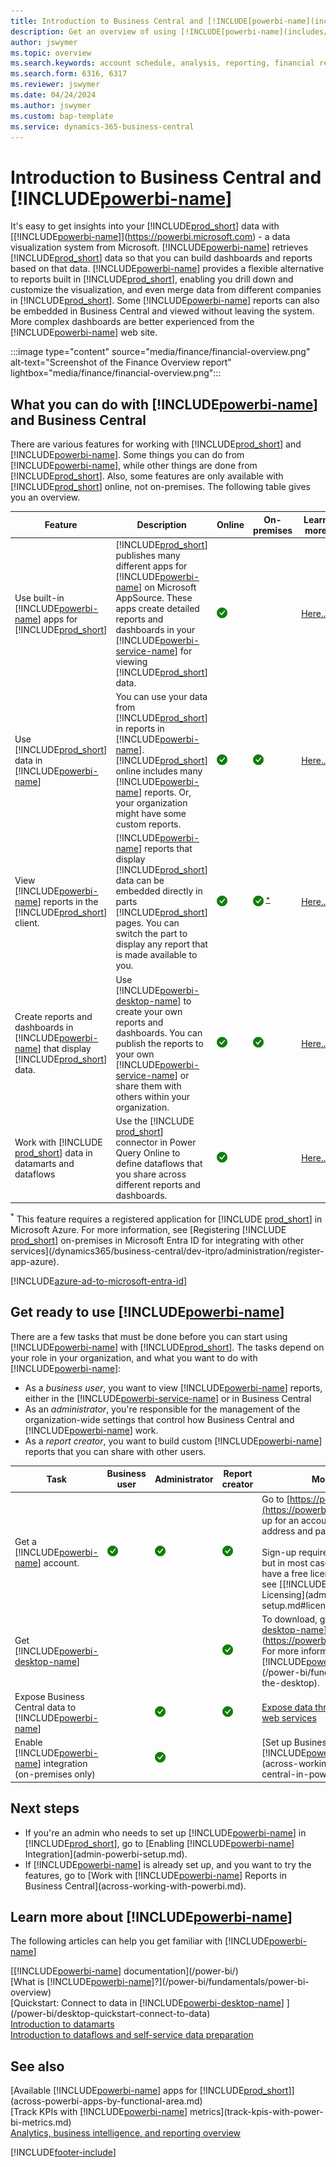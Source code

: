 ```yaml
---
title: Introduction to Business Central and [!INCLUDE[powerbi-name](includes/powerbi-name.md)]
description: Get an overview of using [!INCLUDE[powerbi-name](includes/powerbi-name.md)] to get insights and KPIs from your Business Central data.
author: jswymer
ms.topic: overview
ms.search.keywords: account schedule, analysis, reporting, financial report, business intelligence, KPI
ms.search.form: 6316, 6317
ms.reviewer: jswymer
ms.date: 04/24/2024
ms.author: jswymer
ms.custom: bap-template
ms.service: dynamics-365-business-central
---
```

# Introduction to Business Central and [!INCLUDE[powerbi-name](includes/powerbi-name.md)]

It's easy to get insights into your [!INCLUDE[prod_short](includes/prod_short.md)] data with [[!INCLUDE[powerbi-name](includes/powerbi-name.md)]](https://powerbi.microsoft.com) - a data visualization system from Microsoft. [!INCLUDE[powerbi-name](includes/powerbi-name.md)] retrieves [!INCLUDE[prod_short](includes/prod_short.md)] data so that you can build dashboards and reports based on that data. [!INCLUDE[powerbi-name](includes/powerbi-name.md)] provides a flexible alternative to reports built in [!INCLUDE[prod_short](includes/prod_short.md)], enabling you drill down and customize the visualization, and even merge data from different companies in [!INCLUDE[prod_short](includes/prod_short.md)]. Some [!INCLUDE[powerbi-name](includes/powerbi-name.md)] reports can also be embedded in Business Central and viewed without leaving the system. More complex dashboards are better experienced from the [!INCLUDE[powerbi-name](includes/powerbi-name.md)] web site.

:::image type="content" source="media/finance/financial-overview.png" alt-text="Screenshot of the Finance Overview report" lightbox="media/finance/financial-overview.png":::

<!--  
![[!INCLUDE[powerbi-name](includes/powerbi-name.md)] and Business Central.](media/power-bi-intro.png)
 -->

## What you can do with [!INCLUDE[powerbi-name](includes/powerbi-name.md)] and Business Central

There are various features for working with [!INCLUDE[prod_short](includes/prod_short.md)] and [!INCLUDE[powerbi-name](includes/powerbi-name.md)]. Some things you can do from [!INCLUDE[powerbi-name](includes/powerbi-name.md)], while other things are done from [!INCLUDE[prod_short](includes/prod_short.md)]. Also, some features are only available with [!INCLUDE[prod_short](includes/prod_short.md)] online, not on-premises. The following table gives you an overview.

|Feature|Description|Online|On-premises|Learn more|
|-------|-----------|--------------|-----------|----------------|
| Use built-in [!INCLUDE[powerbi-name](includes/powerbi-name.md)] apps for [!INCLUDE[prod_short](includes/prod_short.md)] | [!INCLUDE[prod_short](includes/prod_short.md)] publishes many different apps for [!INCLUDE[powerbi-name](includes/powerbi-name.md)] on Microsoft AppSource. These apps create detailed reports and dashboards in your [!INCLUDE[powerbi-service-name](includes/powerbi-service-name.md)] for viewing [!INCLUDE[prod_short](includes/prod_short.md)] data. |![Works online.](media/check.png)||[Here...](across-powerbi-apps-by-functional-area.md) |
|Use [!INCLUDE[prod_short](includes/prod_short.md)] data in [!INCLUDE[powerbi-name](includes/powerbi-name.md)]|You can use your data from [!INCLUDE[prod_short](includes/prod_short.md)] in reports in [!INCLUDE[powerbi-name](includes/powerbi-name.md)]. [!INCLUDE[prod_short](includes/prod_short.md)] online includes many [!INCLUDE[powerbi-name](includes/powerbi-name.md)] reports. Or, your organization might have some custom reports.|![Works online.](media/check.png)|![Works on-premises](media/check.png)|[Here...](across-working-with-powerbi.md)|
|View [!INCLUDE[powerbi-name](includes/powerbi-name.md)] reports in the [!INCLUDE[prod_short](includes/prod_short.md)] client.| [!INCLUDE[powerbi-name](includes/powerbi-name.md)] reports that display [!INCLUDE[prod_short](includes/prod_short.md)] data can be embedded directly in parts [!INCLUDE[prod_short](includes/prod_short.md)] pages. You can switch the part to display any report that is made available to you. |![works online.](media/check.png)|![Works on-premises](media/check.png)<sup> [*](#onprem)</sup>|[Here...](across-working-with-powerbi.md).|
|Create reports and dashboards in [!INCLUDE[powerbi-name](includes/powerbi-name.md)] that display [!INCLUDE[prod_short](includes/prod_short.md)] data.|Use [!INCLUDE[powerbi-desktop-name](includes/powerbi-desktop-name.md)] to create your own reports and dashboards. You can publish the reports to your own [!INCLUDE[powerbi-service-name](includes/powerbi-service-name.md)] or share them with others within your organization.|![Works online.](media/check.png)|![works on-premises](media/check.png)|[Here...](across-how-use-financials-data-source-powerbi.md)|
|Work with [!INCLUDE [prod_short](includes/prod_short.md)] data in datamarts and dataflows | Use the [!INCLUDE [prod_short](includes/prod_short.md)] connector in Power Query Online to define dataflows that you share across different reports and dashboards.|![works online.](media/check.png)||[Here...](across-powerbi-business-central-apps.md)|

<a name="onprem"><sup>*</sup></a> This feature requires a registered application for [!INCLUDE [prod_short](includes/prod_short.md)] in Microsoft Azure. For more information, see [Registering [!INCLUDE [prod_short](includes/prod_short.md)] on-premises in Microsoft Entra ID for integrating with other services](/dynamics365/business-central/dev-itpro/administration/register-app-azure).

[!INCLUDE[azure-ad-to-microsoft-entra-id](~/../shared-content/shared/azure-ad-to-microsoft-entra-id.md)]

## Get ready to use [!INCLUDE[powerbi-name](includes/powerbi-name.md)]

There are a few tasks that must be done before you can start using [!INCLUDE[powerbi-name](includes/powerbi-name.md)] with [!INCLUDE[prod_short](includes/prod_short.md)].<!-- Some of the tasks are typically only done by administrators or super users.--> The tasks depend on your role in your organization, and what you want to do with [!INCLUDE[powerbi-name](includes/powerbi-name.md)]:

- As a *business user*, you want to view [!INCLUDE[powerbi-name](includes/powerbi-name.md)] reports, either in the [!INCLUDE[powerbi-service-name](includes/powerbi-service-name.md)] or in Business Central
- As an *administrator*, you're responsible for the management of the organization-wide settings that control how Business Central and [!INCLUDE[powerbi-name](includes/powerbi-name.md)] work.
- As a *report creator*, you want to build custom [!INCLUDE[powerbi-name](includes/powerbi-name.md)] reports that you can share with other users.

|Task|Business user|Administrator|Report creator|More information|
|----|-------------|-------------|-----------------------|----------------|
|Get a [!INCLUDE[powerbi-name](includes/powerbi-name.md)] account.|![yet another checkmark.](media/check.png)|![it's a checkmark](media/check.png)|![again a checkmark](media/check.png)|Go to [https://powerbi.microsoft.com](https://powerbi.microsoft.com). To sign up for an account, use your work email address and password. <br /><br/>Sign-up requires that you have a license, but in most cases you should already have a free license, For more information, see [[!INCLUDE[powerbi-name](includes/powerbi-name.md)] Licensing](admin-powerbi-setup.md#license).|
|Get [!INCLUDE[powerbi-desktop-name](includes/powerbi-desktop-name.md)] |||![again a checkmark.](media/check.png)|To download, go to [[!INCLUDE[powerbi-desktop-name](includes/powerbi-desktop-name.md)]](https://powerbi.microsoft.com/desktop/). For more information, see [Get [!INCLUDE[powerbi-desktop-name](includes/powerbi-desktop-name.md)]](/power-bi/fundamentals/desktop-get-the-desktop).
|Expose Business Central data to [!INCLUDE[powerbi-name](includes/powerbi-name.md)]||![it's a checkmark.](media/check.png)|![again a checkmark](media/check.png)|[Expose data through API pages or OData web services](admin-powerbi-setup.md#exposedata)
|Enable [!INCLUDE[powerbi-name](includes/powerbi-name.md)] integration<br />(on-premises only)||![it's a checkmark.](media/check.png)||[Set up Business Central on-premises for [!INCLUDE[powerbi-name](includes/powerbi-name.md)] integration](across-working-with-business-central-in-powerbi.md#setup)|


## Next steps

- If you're an admin who needs to set up [!INCLUDE[powerbi-name](includes/powerbi-name.md)] in [!INCLUDE[prod_short](includes/prod_short.md)], go to [Enabling [!INCLUDE[powerbi-name](includes/powerbi-name.md)] Integration](admin-powerbi-setup.md).
- If [!INCLUDE[powerbi-name](includes/powerbi-name.md)] is already set up, and you want to try the features, go to [Work with [!INCLUDE[powerbi-name](includes/powerbi-name.md)] Reports in Business Central](across-working-with-powerbi.md).


## Learn more about [!INCLUDE[powerbi-name](includes/powerbi-name.md)]

The following articles can help you get familiar with [!INCLUDE[powerbi-name](includes/powerbi-name.md)]

[[!INCLUDE[powerbi-name](includes/powerbi-name.md)] documentation](/power-bi/)  
[What is [!INCLUDE[powerbi-name](includes/powerbi-name.md)]?](/power-bi/fundamentals/power-bi-overview)  
[Quickstart: Connect to data in [!INCLUDE[powerbi-desktop-name](includes/powerbi-desktop-name.md)] ](/power-bi/desktop-quickstart-connect-to-data)  
[Introduction to datamarts](/power-bi/transform-model/datamarts/datamarts-overview)  
[Introduction to dataflows and self-service data preparation](/power-bi/transform-model/dataflows/dataflows-introduction-self-service)  


## See also

[Available [!INCLUDE[powerbi-name](includes/powerbi-name.md)] apps for [!INCLUDE[prod_short](includes/prod_short.md)]](across-powerbi-apps-by-functional-area.md)  
[Track KPIs with [!INCLUDE[powerbi-name](includes/powerbi-name.md)] metrics](track-kpis-with-power-bi-metrics.md)   
[Analytics, business intelligence, and reporting overview](reports-bi-reporting.md)     

[!INCLUDE[footer-include](includes/footer-banner.md)]
